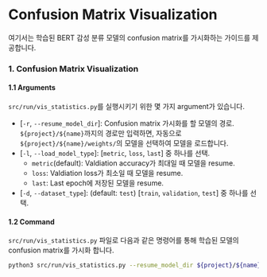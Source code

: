 # Confusion Matrix Visualization
여기서는 학습된 BERT 감성 분류 모델의 confusion matrix를 가시화하는 가이드를 제공합니다.

### 1. Confusion Matrix Visualization
#### 1.1 Arguments
`src/run/vis_statistics.py`를 실행시키기 위한 몇 가지 argument가 있습니다.
* [`-r`, `--resume_model_dir`]: Confusion matrix 가시화를 할 모델의 경로. `${project}/${name}`까지의 경로만 입력하면, 자동으로 `${project}/${name}/weights/`의 모델을 선택하여 모델을 로드합니다.
* [`-l`, `--load_model_type`]: [`metric`, `loss`, `last`] 중 하나를 선택.
    * `metric`(default): Valdiation accuracy가 최대일 때 모델을 resume.
    * `loss`: Valdiation loss가 최소일 때 모델을 resume.
    * `last`: Last epoch에 저장된 모델을 resume.
* [`-d`, `--dataset_type`]: (default: `test`) [`train`, `validation`, `test`] 중 하나를 선택.


#### 1.2 Command
`src/run/vis_statistics.py` 파일로 다음과 같은 명령어를 통해 학습된 모델의 confusion matrix를 가시화 합니다.
```bash
python3 src/run/vis_statistics.py --resume_model_dir ${project}/${name}
```
